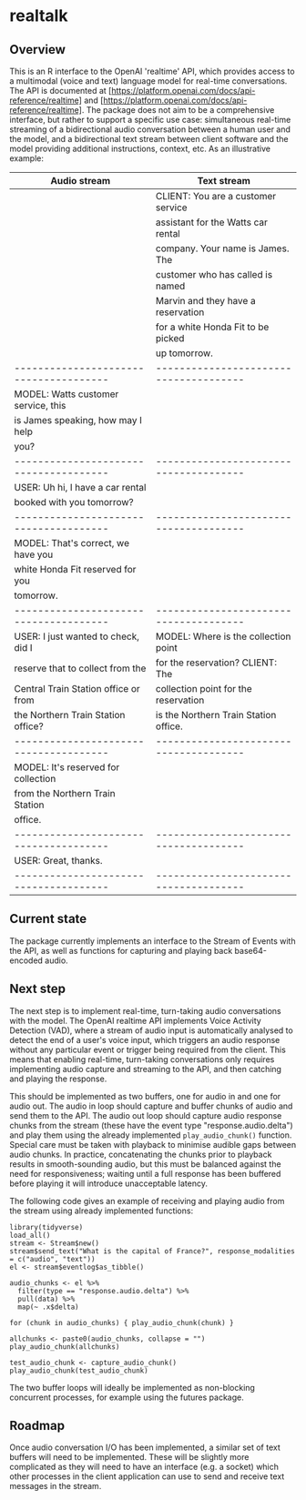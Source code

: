 # realtalk

## Overview

This is an R interface to the OpenAI 'realtime' API, which provides access to a multimodal (voice and text) language model for real-time conversations. The API is documented at [https://platform.openai.com/docs/api-reference/realtime] and [https://platform.openai.com/docs/api-reference/realtime]. The package does not aim to be a comprehensive interface, but rather to support a specific use case: simultaneous real-time streaming of a bidirectional audio conversation between a human user and the model, and a bidirectional text stream between client software and the model providing additional instructions, context, etc. As an illustrative example:

| Audio stream                         | Text stream                          |
|--------------------------------------|--------------------------------------|
|                                      | CLIENT: You are a customer service   |
|                                      | assistant for the Watts car rental   |
|                                      | company. Your name is James. The     |
|                                      | customer who has called is named     |
|                                      | Marvin and they have a reservation   |
|                                      | for a white Honda Fit to be picked   |
|                                      | up tomorrow.                         |
|--------------------------------------|--------------------------------------|
| MODEL: Watts customer service, this  |                                      |
| is James speaking, how may I help    |                                      |
| you?                                 |                                      |
|--------------------------------------|--------------------------------------|
| USER: Uh hi, I have a car rental     |                                      |
| booked with you tomorrow?            |                                      |
|--------------------------------------|--------------------------------------|
| MODEL: That's correct, we have you   |                                      |
| white Honda Fit reserved for you     |                                      |
| tomorrow.                            |                                      |
|--------------------------------------|--------------------------------------|
| USER: I just wanted to check, did I  | MODEL: Where is the collection point |
| reserve that to collect from the     | for the reservation? CLIENT: The     |
| Central Train Station office or from | collection point for the reservation |
| the Northern Train Station office?   | is the Northern Train Station office.|
|--------------------------------------|--------------------------------------|
| MODEL: It's reserved for collection  |                                      |
| from the Northern Train Station      |                                      |
| office.                              |                                      |
|--------------------------------------|--------------------------------------|
| USER: Great, thanks.                 |                                      |
|--------------------------------------|--------------------------------------|


## Current state

The package currently implements an interface to the Stream of Events with the API, as well as functions for capturing and playing back base64-encoded audio.

## Next step

The next step is to implement real-time, turn-taking audio conversations with the model. The OpenAI realtime API implements Voice Activity Detection (VAD), where a stream of audio input is automatically analysed to detect the end of a user's voice input, which triggers an audio response without any particular event or trigger being required from the client. This means that enabling real-time, turn-taking conversations only requires implementing audio capture and streaming to the API, and then catching and playing the response.

This should be implemented as two buffers, one for audio in and one for audio out. The audio in loop should capture and buffer chunks of audio and send them to the API. The audio out loop should capture audio response chunks from the stream (these have the event type "response.audio.delta") and play them using the already implemented `play_audio_chunk()` function. Special care must be taken with playback to minimise audible gaps between audio chunks. In practice, concatenating the chunks prior to playback results in smooth-sounding audio, but this must be balanced against the need for responsiveness; waiting until a full response has been buffered before playing it will introduce unacceptable latency. 

The following code gives an example of receiving and playing audio from the stream using already implemented functions:

```{r}
library(tidyverse)
load_all()
stream <- Stream$new()
stream$send_text("What is the capital of France?", response_modalities = c("audio", "text"))
el <- stream$eventlog$as_tibble()

audio_chunks <- el %>%
  filter(type == "response.audio.delta") %>%
  pull(data) %>%
  map(~ .x$delta)

for (chunk in audio_chunks) { play_audio_chunk(chunk) }

allchunks <- paste0(audio_chunks, collapse = "")
play_audio_chunk(allchunks)

test_audio_chunk <- capture_audio_chunk()
play_audio_chunk(test_audio_chunk)
```

The two buffer loops will ideally be implemented as non-blocking concurrent processes, for example using the futures package.

## Roadmap

Once audio conversation I/O has been implemented, a similar set of text buffers will need to be implemented. These will be slightly more complicated as they will need to have an interface (e.g. a socket) which other processes in the client application can use to send and receive text messages in the stream.
